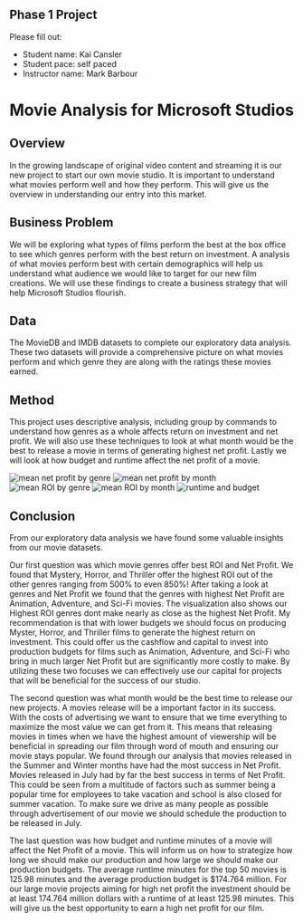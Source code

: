## Phase 1 Project

Please fill out:
* Student name: Kai Cansler
* Student pace: self paced
* Instructor name: Mark Barbour

# Movie Analysis for Microsoft Studios


## Overview
In the growing landscape of original video content and streaming it is our new project to start our own movie studio. It is important to understand what movies perform well and how they perform. This will give us the overview in understanding our entry into this market.

## Business Problem
We will be exploring what types of films perform the best at the box office to see which genres perform with the best return on investment. A analysis of what movies perform best with certain demographics will help us understand what audience we would like to target for our new film creations. We will use these findings to create a business strategy that will help Microsoft Studios flourish.

## Data
The MovieDB and IMDB datasets to complete our exploratory data analysis. These two datasets will provide a comprehensive picture on what movies perform and which genre they are along with the ratings these movies earned.

## Method
This project uses descriptive analysis, including group by commands to understand how genres as a whole affects return on investment and net profit. We will also use these techniques to look at what month would be the best to release a movie in terms of generating highest net profit. Lastly we will look at how budget and runtime affect the net profit of a movie.

![mean net profit by genre](https://github.com/kai-cansler/movie_analysis/blob/main/mean_np_genre.png)
![mean net profit by month](https://github.com/kai-cansler/movie_analysis/blob/main/mean_np_month.png)
![mean ROI by genre](https://github.com/kai-cansler/movie_analysis/blob/main/mean_roi_genre.png)
![mean ROI by month](https://github.com/kai-cansler/movie_analysis/blob/main/mean_roi_month.png)
![runtime and budget](https://github.com/kai-cansler/movie_analysis/blob/main/runtime_budget.png)

## Conclusion
From our exploratory data analysis we have found some valuable insights from our movie datasets. 

Our first question was which movie genres offer best ROI and Net Profit. We found that Mystery, Horror, and Thriller offer the highest ROI out of the other genres ranging from 500% to even 850%! After taking a look at genres and Net Profit we found that the genres with highest Net Profit are Animation,  Adventure, and Sci-Fi movies. The visualization also shows our Highest ROI genres dont make nearly as close as the highest Net Profit. My recommendation is that with lower budgets we should focus on producing Myster, Horror, and Thriller films to generate the highest return on investment. This could offer us the cashflow and capital to invest into production budgets for films such as Animation, Adventure, and Sci-Fi who bring in much larger Net Profit but are significantly more costly to make. By utilizing these two focuses we can effectively use our capital for projects that will be beneficial for the success of our studio.

The second question was what month would be the best time to release our new projects. A movies release will be a important factor in its success. With the costs of advertising we want to ensure that we time everything to maximize the most value we can get from it. This means that releasing movies in times when we have the highest amount of viewership will be beneficial in spreading our film through word of mouth and ensuring our movie stays popular. We found through our analysis that movies released in the Summer and Winter months have had the most success in Net Profit. Movies released in July had by far the best success in terms of Net Profit. This could be seen from a multitude of factors such as summer being a popular time for employees to take vacation and school is also closed for summer vacation. To make sure we drive as many people as possible through advertisement of our movie we should schedule the production to be released in July.

The last question was how budget and runtime minutes of a movie will affect the Net Profit of a movie. This will inform us on how to strategize how long we should make our production and how large we should make our production budgets. The average runtime minutes for the top 50 movies is 125.98 minutes and the average production budget is $174.764 million. For our large movie projects aiming for high net profit the investment should be at least 174.764 million dollars with a runtime of at least 125.98 minutes. This will give us the best opportunity to earn a high net profit for our film.